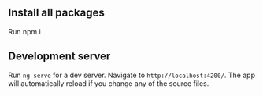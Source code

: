 ## Install all packages

Run npm i

## Development server

Run `ng serve` for a dev server. Navigate to `http://localhost:4200/`. The app will automatically reload if you change any of the source files.
